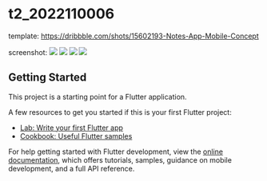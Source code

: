 # t2_2022110006
template: https://dribbble.com/shots/15602193-Notes-App-Mobile-Concept


screenshot:
<a href><img src="notes.jpg"></img></a>
<img src="AddNote.jpg"></img>
<img src="EditNote.jpg"></img>
<img src="folders.jpg"></img>
## Getting Started

This project is a starting point for a Flutter application.

A few resources to get you started if this is your first Flutter project:

- [Lab: Write your first Flutter app](https://docs.flutter.dev/get-started/codelab)
- [Cookbook: Useful Flutter samples](https://docs.flutter.dev/cookbook)

For help getting started with Flutter development, view the
[online documentation](https://docs.flutter.dev/), which offers tutorials,
samples, guidance on mobile development, and a full API reference.
